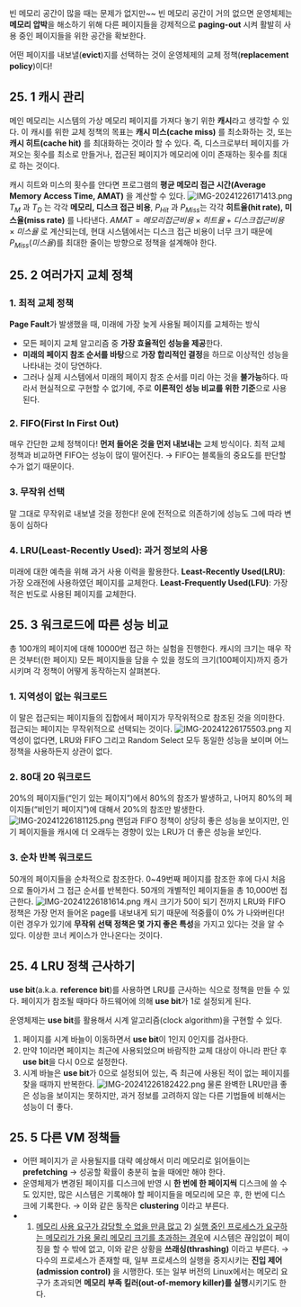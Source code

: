 빈 메모리 공간이 많을 때는 문제가 없지만~~
빈 메모리 공간이 거의 없으면 운영체제는 **메모리 압박**을 해소하기 위해 다른 페이지들을 강제적으로 **paging-out** 시켜 활발히 사용 중인 페이지들을 위한 공간을 확보한다. 

어떤 페이지를 내보낼(**evict**)지를 선택하는 것이 운영체제의 교체 정책(**replacement policy**)이다!

## 25. 1 캐시 관리
메인 메모리는 시스템의 가상 메모리 페이지를 가져다 놓기 위한 **캐시**라고 생각할 수 있다. 
이 캐시를 위한 교체 정책의 목표는 **캐시 미스(cache miss)** 를 최소화하는 것, 또는 **캐시 히트(cache hit)** 를 최대화하는 것이라 할 수 있다. 
즉, 디스크로부터 페이지를 가져오는 횟수를 최소로 만들거나, 접근된 페이지가 메모리에 이미 존재하는 횟수를 최대로 하는 것이다. 

캐시 히트와 미스의 횟수를 안다면 프로그램의 **평균 메모리 접근 시간(Average Memory Access Time, AMAT)** 을 계산할 수 있다. 
![IMG-20241226171413.png](IMG-20241226171413.png)
$T_M$ 과 $T_D$ 는 각각 **메모리, 디스크 접근 비용**, $P_{Hit}$ 과 $P_{Miss}$는 각각 **히트율(hit rate), 미스율(miss rate)** 를 나타낸다. 
$AMAT = 메모리 접근 비용 \times 히트율 + 디스크 접근 비용 \times 미스율$ 로 계산되는데, 현대 시스템에서는 디스크 접근 비용이 너무 크기 때문에 $P_{Miss}(미스율)$를 최대한 줄이는 방향으로 정책을 설계해야 한다. 

## 25. 2 여러가지 교체 정책
### 1. 최적 교체 정책
**Page Fault**가 발생했을 때, 미래에 가장 늦게 사용될 페이지를 교체하는 방식
- 모든 페이지 교체 알고리즘 중 **가장 효율적인 성능을 제공**한다. 
- **미래의 페이지 참조 순서를 바탕**으로 **가장 합리적인 결정**을 하므로 이상적인 성능을 나타내는 것이 당연하다. 
- 그러나 실제 시스템에서 미래의 페이지 참조 순서를 미리 아는 것을 **불가능**하다.
따라서 현실적으로 구현할 수 없기에, 주로 **이론적인 성능 비교를 위한 기준**으로 사용된다. 
### 2. FIFO(First In First Out)
매우 간단한 교체 정책이다! **먼저 들어온 것을 먼저 내보내는** 교체 방식이다. 
최적 교체 정책과 비교하면 FIFO는 성능이 많이 떨어진다. 
→ FIFO는 블록들의 중요도를 판단할 수가 없기 때문이다. 
### 3. 무작위 선택
말 그대로 무작위로 내보낼 것을 정한다! 운에 전적으로 의존하기에 성능도 그에 따라 변동이 심하다
### 4. LRU(Least-Recently Used): 과거 정보의 사용
미래에 대한 예측을 위해 과거 사용 이력을 활용한다. 
**Least-Recently Used(LRU)**: 가장 오래전에 사용하였던 페이지를 교체한다. 
**Least-Frequently Used(LFU)**: 가장 적은 빈도로 사용된 페이지를 교체한다. 

## 25. 3 워크로드에 따른 성능 비교
총 100개의 페이지에 대해 10000번 접근 하는 실험을 진행한다. 
캐시의 크기는 매우 작은 것부터(한 페이지) 모든 페이지들을 담을 수 있을 정도의 크기(100페이지)까지 증가 시키며 각 정책이 어떻게 동작하는지 살펴본다. 
### 1. 지역성이 없는 워크로드
이 말은 접근되는 페이지들의 집합에서 페이지가 무작위적으로 참조된 것을 의미한다. 
접근되는 페이지는 무작위적으로 선택되는 것이다. 
![IMG-20241226175503.png](IMG-20241226175503.png)
지역성이 없다면, LRU와 FIFO 그리고 Random Select 모두 동일한 성능을 보이며 어느 정책을 사용하든지 상관이 없다. 
### 2. 80대 20 워크로드
20%의 페이지들(“인기 있는 페이지”)에서 80%의 참조가 발생하고, 나머지 80%의 페이지들(“비인기 페이지”)에 대해서 20%의 참조만 발생한다. 
![IMG-20241226181125.png](IMG-20241226181125.png)
랜덤과 FIFO 정책이 상당히 좋은 성능을 보이지만, 인기 페이지들을 캐시에 더 오래두는 경향이 있는 LRU가 더 좋은 성능을 보인다. 
### 3. 순차 반복 워크로드
50개의 페이지들을 순차적으로 참조한다. 
0~49번째 페이지를 참조한 후에 다시 처음으로 돌아가서 그 접근 순서를 반복한다. 
50개의 개별적인 페이지들을 총 10,000번 접근한다. 
![IMG-20241226181614.png](IMG-20241226181614.png)
캐시 크기가 50이 되기 전까지 LRU와 FIFO정책은 가장 먼저 들어온 page를 내보내게 되기 때문에 적중률이 0% 가 나와버린다! 이런 경우가 있기에 **무작위 선택 정책은 몇 가지 좋은 특성**을 가지고 있다는 것을 알 수 있다. 이상한 코너 케이스가 안나온다는 것이다. 
## 25. 4 LRU 정책 근사하기
**use bit**(a.k.a. **reference bit**)를 사용하면 LRU를 근사하는 식으로 정책을 만들 수 있다. 
페이지가 참조될 때마다 하드웨어에 의해 **use bit**가 1로 설정되게 된다. 

운영체제는 **use bit**를 활용해서 시계 알고리즘(clock algorithm)을 구현할 수 있다.
1. 페이지를 시계 바늘이 이동하면서 **use bit**이 1인지 0인지를 검사한다. 
2. 만약 1이라면 페이지는 최근에 사용되었으며 바람직한 교체 대상이 아니라 판단 후 **use bit**을 다시 0으로 설정한다. 
3. 시계 바늘은 **use bit**가 0으로 설정되어 있는, 즉 최근에 사용된 적이 없는 페이지를 찾을 때까지 반복한다. 
![IMG-20241226182422.png](IMG-20241226182422.png)
물론 완벽한 LRU만큼 좋은 성능을 보이지는 못하지만, 과거 정보를 고려하지 않는 다른 기법들에 비해서는 성능이 더 좋다. 

## 25. 5 다른 VM 정책들
- 어떤 페이지가 곧 사용될지를 대략 예상해서 미리 메모리로 읽어들이는 **prefetching**
  → 성공할 확률이 충분히 높을 때에만 해야 한다. 
- 운영체제가 변경된 페이지를 디스크에 반영 시 **한 번에 한 페이지씩** 디스크에 쓸 수도 있지만, 많은 시스템은 기록해야 할 페이지들을 메모리에 모은 후, 한 번에 디스크에 기록한다. 
  → 이와 같은 동작은 **clustering** 이라고 부른다. 
- 1) <u>메모리 사용 요구가 감당할 수 없을 만큼 많고</u> 2) <u>실행 중인 프로세스가 요구하는 메모리가 가용 물리 메모리 크기를 초과하는 경우</u>에 시스템은 끊임없이 페이징을 할 수 밖에 없고, 이와 같은 상황을 **쓰래싱(thrashing)** 이라고 부른다. 
  → 다수의 프로세스가 존재할 때, 일부 프로세스의 실행을 중지시키는 **진입 제어(admission control)** 을 시행한다. 또는 일부 버전의 Linux에서는 메모리 요구가 초과되면 **메모리 부족 킬러(out-of-memory killer)를 실행**시키기도 한다. 
